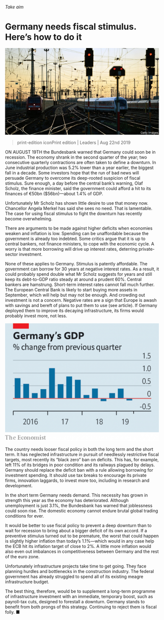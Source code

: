 ###### Take aim

# Germany needs fiscal stimulus. Here’s how to do it 

![image](images/20190824_LDP502.jpg) 

> print-edition iconPrint edition | Leaders | Aug 22nd 2019 

ON AUGUST 19TH the Bundesbank warned that Germany could soon be in recession. The economy shrank in the second quarter of the year; two consecutive quarterly contractions are often taken to define a downturn. In June industrial production was 5.2% lower than a year earlier, the biggest fall in a decade. Some investors hope that the run of bad news will persuade Germany to overcome its deep-rooted suspicion of fiscal stimulus. Sure enough, a day before the central bank’s warning, Olaf Scholz, the finance minister, said the government could afford a hit to its finances of €50bn ($56bn)—about 1.4% of GDP. 

Unfortunately Mr Scholz has shown little desire to use that money now. Chancellor Angela Merkel has said she sees no need. That is lamentable. The case for using fiscal stimulus to fight the downturn has recently become overwhelming. 

There are arguments to be made against higher deficits when economies weaken and inflation is low. Spending can be unaffordable because the government is already too indebted. Some critics argue that it is up to central bankers, not finance ministers, to cope with the economic cycle. A worry is that more borrowing will drive up interest rates, deterring private-sector investment. 

None of these applies to Germany. Stimulus is patently affordable. The government can borrow for 30 years at negative interest rates. As a result, it could probably spend double what Mr Scholz suggests for years and still keep its debt-to-GDP ratio steady at around a prudent 60%. Central bankers are hamstrung. Short-term interest rates cannot fall much further. The European Central Bank is likely to start buying more assets in September, which will help but may not be enough. And crowding out investment is not a concern. Negative rates are a sign that Europe is awash with savings and bereft of plans to put them to use (see article). If Germany deployed them to improve its decaying infrastructure, its firms would probably invest more, not less. 

![image](images/20190824_LDC630.png) 

The country needs looser fiscal policy in both the long term and the short term. It has neglected infrastructure in pursuit of needlessly restrictive fiscal targets, most recently its “black zero” ban on deficits. This has, for example, left 11% of its bridges in poor condition and its railways plagued by delays. Germany should replace the deficit ban with a rule allowing borrowing for investment spending. It should use tax breaks to encourage its private firms, innovation laggards, to invest more too, including in research and development. 

In the short term Germany needs demand. This necessity has grown in strength this year as the economy has deteriorated. Although unemployment is just 3.1%, the Bundesbank has warned that joblessness could soon rise. The domestic economy cannot endure brutal global trading conditions for ever. 

It would be better to use fiscal policy to prevent a deep downturn than to wait for recession to bring about a bigger deficit of its own accord. If a preventive stimulus turned out to be premature, the worst that could happen is slightly higher inflation than today’s 1.1%—which would in any case help the ECB hit its inflation target of close to 2%. A little more inflation would also even out imbalances in competitiveness between Germany and the rest of the euro zone. 

Unfortunately infrastructure projects take time to get going. They face planning hurdles and bottlenecks in the construction industry. The federal government has already struggled to spend all of its existing meagre infrastructure budget. 

The best thing, therefore, would be to supplement a long-term programme of infrastructure investment with an immediate, temporary boost, such as payroll-tax cuts, designed to forestall a downturn. Germany stands to benefit from both prongs of this strategy. Continuing to reject them is fiscal folly. ■ 

